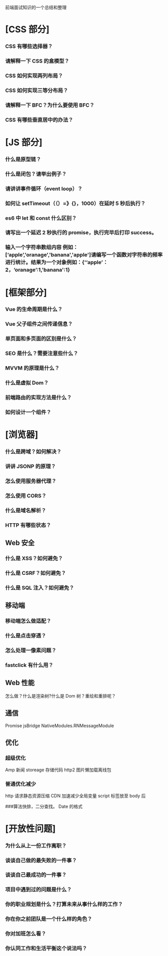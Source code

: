 前端面试知识的一个总结和整理

# [CSS 部分]

### CSS 有哪些选择器？

### 请解释一下 CSS 的盒模型？

### CSS 如何实现两列布局？

### CSS 如何实现三等分布局？

### 请解释一下 BFC？为什么要使用 BFC？

### CSS 有哪些垂直居中的办法？

# [JS 部分]

### 什么是原型链？

### 什么是闭包？请举出例子？

### 请讲讲事件循环（event loop）？

### 如何让 setTimeout（（）=》{}，1000）在延时 5 秒后执行？

### es6 中 let 和 const 什么区别？

### 请写出一个延迟 2 秒执行的 promise，执行完毕后打印 success。

### 输入一个字符串数组内容 例如：[‘apple’,'oranage','banana','apple']请编写一个函数对字符串的频率进行统计。结果为一个对象例如：{‘‘apple’：2，‘oranage’:1,'banana':1}

# [框架部分]

### Vue 的生命周期是什么？

### Vue 父子组件之间传递信息？

### 单页面和多页面的区别是什么？

### SEO 是什么？需要注意些什么？

### MVVM 的原理是什么？

### 什么是虚拟 Dom？

### 前端路由的实现方法是什么？

### 如何设计一个组件？

# [浏览器]

### 什么是跨域？如何解决？

### 讲讲 JSONP 的原理？

### 怎么使用服务器代理？

### 怎么使用 CORS？

### 什么是域名解析？

### HTTP 有哪些状态？

## Web 安全

### 什么是 XSS？如何避免？

### 什么是 CSRF？如何避免？

### 什么是 SQL 注入？如何避免？

## 移动端

### 移动端怎么做适配？

### 什么是点击穿透？

### 怎么处理一像素问题？

### fastclick 有什么用？

## Web 性能

怎么做？什么是渲染树?什么是 Dom 树？重绘和重排呢？

## 通信

Promise
jsBridge
NativeModules.RNMessageModule

## 优化

### 超级优化

Amp 新闻
storeage 存储代码
http2
图片懒加载离线包

### 普通优化减少

http 请求静态资源压缩
CDN 加速减少全局变量
script 标签放至 body 后

###算法快排，二分查找。
Date 的格式

# [开放性问题]

### 为什么从上一份工作离职？

### 谈谈自己做的最失败的一件事？

### 谈谈自己最成功的一件事？

### 项目中遇到过的问题是什么？

### 你的职业规划是什么？打算未来从事什么样的工作？

### 你在你之前团队是一个什么样的角色？

### 你对加班怎么看？

### 你认同工作和生活平衡这个说法吗？
